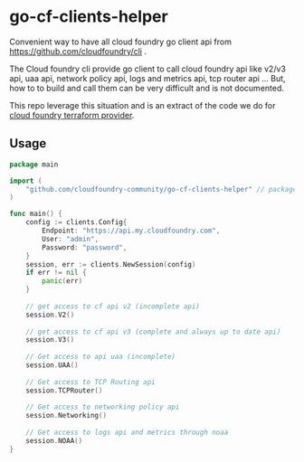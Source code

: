 # go-cf-clients-helper

Convenient way to have all cloud foundry go client api from https://github.com/cloudfoundry/cli .

The Cloud foundry cli provide go client to call cloud foundry api like v2/v3 api, uaa api, 
network policy api, logs and metrics api, tcp router api ...
But, how to to build and call them can be very difficult and is not documented.

This repo leverage this situation and is an extract of the code we do for [cloud foundry terraform provider](https://github.com/cloudfoundry-community/terraform-provider-cf).

## Usage

```go
package main

import (
	"github.com/cloudfoundry-community/go-cf-clients-helper" // package name is clients
)

func main() {
	config := clients.Config{
		Endpoint: "https://api.my.cloudfoundry.com",
		User: "admin",
		Password: "password",
	}
	session, err := clients.NewSession(config)
	if err != nil {
		panic(err)
	}
	
	// get access to cf api v2 (incomplete api)
	session.V2()
	
	// get access to cf api v3 (complete and always up to date api) 
	session.V3()
	
	// Get access to api uaa (incomplete)
	session.UAA()
	
	// Get access to TCP Routing api
	session.TCPRouter()
	
	// Get access to networking policy api
	session.Networking()
	
	// Get access to logs api and metrics through noaa
	session.NOAA()
}
```